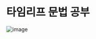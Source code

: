 # 타임리프 문법 공부
![image](https://user-images.githubusercontent.com/37327676/178175185-7564c1ae-2d6e-4de5-a28b-bb0f327d5c5a.png)
